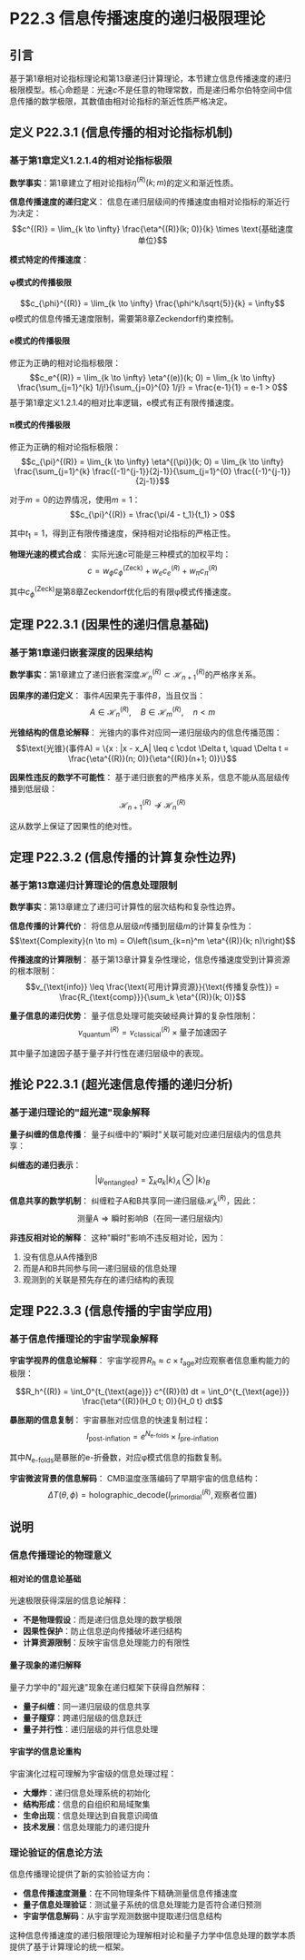 # P22.3 信息传播速度的递归极限理论

## 引言

基于第1章相对论指标理论和第13章递归计算理论，本节建立信息传播速度的递归极限模型。核心命题是：光速$c$不是任意的物理常数，而是递归希尔伯特空间中信息传播的数学极限，其数值由相对论指标的渐近性质严格决定。

## 定义 P22.3.1 (信息传播的相对论指标机制)

### 基于第1章定义1.2.1.4的相对论指标极限

**数学事实**：第1章建立了相对论指标$\eta^{(R)}(k; m)$的定义和渐近性质。

**信息传播速度的递归定义**：
信息在递归层级间的传播速度由相对论指标的渐近行为决定：
$$c^{(R)} = \lim_{k \to \infty} \frac{\eta^{(R)}(k; 0)}{k} \times \text{基础速度单位}$$

**模式特定的传播速度**：

#### **φ模式的传播极限**
$$c_{\phi}^{(R)} = \lim_{k \to \infty} \frac{\phi^k/\sqrt{5}}{k} = \infty$$
φ模式的信息传播无速度限制，需要第8章Zeckendorf约束控制。

#### **e模式的传播极限**  
修正为正确的相对论指标极限：
$$c_e^{(R)} = \lim_{k \to \infty} \eta^{(e)}(k; 0) = \lim_{k \to \infty} \frac{\sum_{j=1}^{k} 1/j!}{\sum_{j=0}^{0} 1/j!} = \frac{e-1}{1} = e-1 > 0$$
基于第1章定义1.2.1.4的相对比率逻辑，e模式有正有限传播速度。

#### **π模式的传播极限**
修正为正确的相对论指标极限：
$$c_{\pi}^{(R)} = \lim_{k \to \infty} \eta^{(\pi)}(k; 0) = \lim_{k \to \infty} \frac{\sum_{j=1}^{k} \frac{(-1)^{j-1}}{2j-1}}{\sum_{j=1}^{0} \frac{(-1)^{j-1}}{2j-1}}$$

对于$m=0$的边界情况，使用$m=1$：
$$c_{\pi}^{(R)} = \frac{\pi/4 - t_1}{t_1} > 0$$

其中$t_1 = 1$，得到正有限传播速度，保持相对论指标的严格正性。

**物理光速的模式合成**：
实际光速$c$可能是三种模式的加权平均：
$$c = w_{\phi} c_{\phi}^{(\text{Zeck})} + w_e c_e^{(R)} + w_{\pi} c_{\pi}^{(R)}$$

其中$c_{\phi}^{(\text{Zeck})}$是第8章Zeckendorf优化后的有限φ模式传播速度。

## 定理 P22.3.1 (因果性的递归信息基础)

### 基于第1章递归嵌套深度的因果结构

**数学事实**：第1章建立了递归嵌套深度$\mathcal{H}_n^{(R)} \subset \mathcal{H}_{n+1}^{(R)}$的严格序关系。

**因果序的递归定义**：
事件$A$因果先于事件$B$，当且仅当：
$$A \in \mathcal{H}_n^{(R)}, \quad B \in \mathcal{H}_m^{(R)}, \quad n < m$$

**光锥结构的信息论解释**：
光锥内的事件对应同一递归层级内的信息传播范围：
$$\text{光锥}(事件A) = \{x : |x - x_A| \leq c \cdot \Delta t, \quad \Delta t = \frac{\eta^{(R)}(n; 0)}{\eta^{(R)}(n+1; 0)}\}$$

**因果性违反的数学不可能性**：
基于递归嵌套的严格序关系，信息不能从高层级传播到低层级：
$$\mathcal{H}_{n+1}^{(R)} \not\to \mathcal{H}_n^{(R)}$$

这从数学上保证了因果性的绝对性。

## 定理 P22.3.2 (信息传播的计算复杂性边界)

### 基于第13章递归计算理论的信息处理限制

**数学事实**：第13章建立了递归可计算性的层次结构和复杂性边界。

**信息传播的计算代价**：
将信息从层级$n$传播到层级$m$的计算复杂性为：
$$\text{Complexity}(n \to m) = O\left(\sum_{k=n}^m \eta^{(R)}(k; n)\right)$$

**传播速度的计算限制**：
基于第13章计算复杂性理论，信息传播速度受到计算资源的根本限制：
$$v_{\text{info}} \leq \frac{\text{可用计算资源}}{\text{传播复杂性}} = \frac{R_{\text{comp}}}{\sum_k \eta^{(R)}(k; 0)}$$

**量子信息的递归优势**：
量子信息处理可能突破经典计算的复杂性限制：
$$v_{\text{quantum}}^{(R)} = v_{\text{classical}}^{(R)} \times \text{量子加速因子}$$

其中量子加速因子基于量子并行性在递归层级中的表现。

## 推论 P22.3.1 (超光速信息传播的递归分析)

### 基于递归理论的"超光速"现象解释

**量子纠缠的信息传播**：
量子纠缠中的"瞬时"关联可能对应递归层级内的信息共享：

**纠缠态的递归表示**：
$$|\psi_{\text{entangled}}\rangle = \sum_k a_k |k\rangle_A \otimes |k\rangle_B$$

**信息共享的数学机制**：
纠缠粒子A和B共享同一递归层级$\mathcal{H}_k^{(R)}$，因此：
$$\text{测量A} \Rightarrow \text{瞬时影响B（在同一递归层级内）}$$

**非违反相对论的解释**：
这种"瞬时"影响不违反相对论，因为：
1. 没有信息从A传播到B
2. 而是A和B共同参与同一递归层级的信息处理
3. 观测到的关联是预先存在的递归结构的表现

## 定理 P22.3.3 (信息传播的宇宙学应用)

### 基于信息传播理论的宇宙学现象解释

**宇宙学视界的信息论解释**：
宇宙学视界$R_h \approx c \times t_{\text{age}}$对应观察者信息重构能力的极限：

$$R_h^{(R)} = \int_0^{t_{\text{age}}} c^{(R)}(t) dt = \int_0^{t_{\text{age}}} \frac{\eta^{(R)}(H_0 t; 0)}{H_0 t} dt$$

**暴胀期的信息复制**：
宇宙暴胀对应信息的快速复制过程：
$$I_{\text{post-inflation}} = e^{N_{\text{e-folds}}} \times I_{\text{pre-inflation}}$$

其中$N_{\text{e-folds}}$是暴胀的e-折叠数，对应φ模式信息的指数复制。

**宇宙微波背景的信息解码**：
CMB温度涨落编码了早期宇宙的信息结构：
$$\Delta T(\theta, \phi) = \text{holographic\_decode}(I_{\text{primordial}}^{(R)}, \text{观察者位置})$$

## 说明

### **信息传播理论的物理意义**

#### **相对论的信息论基础**
光速极限获得深层的信息论解释：
- **不是物理假设**：而是递归信息处理的数学极限
- **因果性保护**：防止信息逆向传播破坏递归结构
- **计算资源限制**：反映宇宙信息处理能力的有限性

#### **量子现象的递归解释**
量子力学中的"超光速"现象在递归框架下获得自然解释：
- **量子纠缠**：同一递归层级的信息共享
- **量子隧穿**：跨递归层级的信息跃迁
- **量子并行性**：递归层级的并行信息处理

#### **宇宙学的信息论重构**
宇宙演化过程可理解为宇宙级的信息处理过程：
- **大爆炸**：递归信息处理系统的初始化
- **结构形成**：信息的自组织和局域聚集
- **生命出现**：信息处理达到自我意识阈值
- **技术发展**：信息处理能力的递归提升

### **理论验证的信息论方法**

信息传播理论提供了新的实验验证方向：
- **信息传播速度测量**：在不同物理条件下精确测量信息传播速度
- **量子信息处理验证**：测试量子系统的信息处理能力是否符合递归预测
- **宇宙学信息解码**：从宇宙学观测数据中提取递归信息结构

这种信息传播速度的递归极限理论为理解相对论和量子力学中信息处理的数学本质提供了基于计算理论的统一框架。